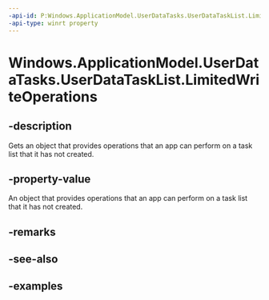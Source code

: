 ```yaml
---
-api-id: P:Windows.ApplicationModel.UserDataTasks.UserDataTaskList.LimitedWriteOperations
-api-type: winrt property
---
```


<!-- Property syntax.
public UserDataTaskListLimitedWriteOperations LimitedWriteOperations { get; }
-->

# Windows.ApplicationModel.UserDataTasks.UserDataTaskList.LimitedWriteOperations

## -description
Gets an object that provides operations that an app can perform on a task list that it has not created.

## -property-value
An object that provides operations that an app can perform on a task list that it has not created.

## -remarks

## -see-also

## -examples
